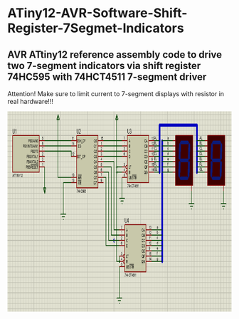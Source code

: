 # ATiny12-AVR-Software-Shift-Register-7Segmet-Indicators
<h2>AVR ATtiny12 reference assembly code to drive two 7-segment indicators via shift register 74HC595 with 74HCT4511 7-segment driver</h2>

Attention! Make sure to limit current to 7-segment displays with resistor in real hardware!!!

<img src="https://github.com/OleksiyTokarchuk/ATiny12-AVR-Software-Shift-Register-7Segmet-Indicators/blob/main/schematic.png" width="1000" height="450">
